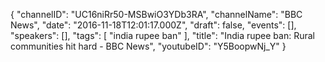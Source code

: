 {
    "channelID": "UC16niRr50-MSBwiO3YDb3RA",
    "channelName": "BBC News",
    "date": "2016-11-18T12:01:17.000Z",
    "draft": false,
    "events": [],
    "speakers": [],
    "tags": [
        "india rupee ban"
    ],
    "title": "India rupee ban: Rural communities hit hard - BBC News",
    "youtubeID": "Y5BoopwNj_Y"
}
